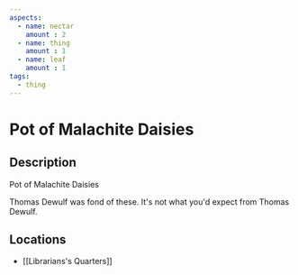 ```yaml
---
aspects: 
  - name: nectar
    amount : 2
  - name: thing
    amount : 1
  - name: leaf
    amount : 1
tags:
  - thing
---
```


# Pot of Malachite Daisies

## Description
Pot of Malachite Daisies

Thomas Dewulf was fond of these. It's not what you'd expect from Thomas Dewulf.
## Locations
- [[Librarians's Quarters]]